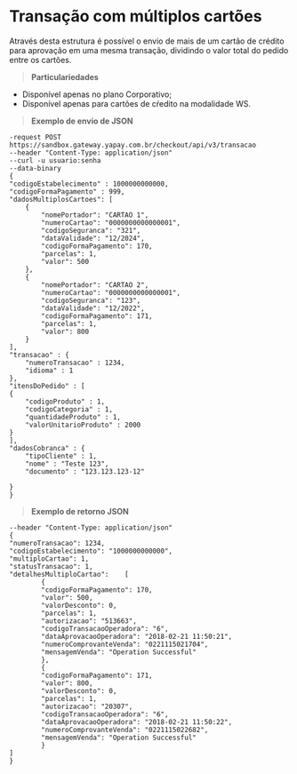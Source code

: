 # Transação com múltiplos cartões

Através desta estrutura é possível o envio de mais de um cartão de crédito para aprovação em uma mesma transação, dividindo o valor total do pedido entre os cartões.

> **Particulariedades**

* Disponível apenas no plano Corporativo;
* Disponível apenas para cartões de cŕedito na modalidade WS.

> **Exemplo de envio de JSON**

```curl
-request POST https://sandbox.gateway.yapay.com.br/checkout/api/v3/transacao
--header "Content-Type: application/json"
--curl -u usuario:senha
--data-binary
{
"codigoEstabelecimento" : 1000000000000,
"codigoFormaPagamento" : 999,
"dadosMultiplosCartoes": [
    {
        "nomePortador": "CARTAO 1",
        "numeroCartao": "0000000000000001",
        "codigoSeguranca": "321",
        "dataValidade": "12/2024",
        "codigoFormaPagamento": 170,
        "parcelas": 1,
        "valor": 500
    },
    {
        "nomePortador": "CARTAO 2",
        "numeroCartao": "0000000000000001",
        "codigoSeguranca": "123",
        "dataValidade": "12/2022",
        "codigoFormaPagamento": 171,
        "parcelas": 1,
        "valor": 800
    }
],
"transacao" : {
    "numeroTransacao" : 1234,
    "idioma" : 1
},
"itensDoPedido" : [
{
    "codigoProduto" : 1,
    "codigoCategoria" : 1,
    "quantidadeProduto" : 1,
    "valorUnitarioProduto" : 2000
}
],
"dadosCobranca" : {
    "tipoCliente" : 1,
    "nome" : "Teste 123",
    "documento" : "123.123.123-12"

}
}
```

> **Exemplo de retorno JSON**

```curl
--header "Content-Type: application/json"
{
"numeroTransacao": 1234,
"codigoEstabelecimento": "1000000000000",
"multiploCartao": 1,
"statusTransacao": 1,
"detalhesMultiploCartao":    [
        {
        "codigoFormaPagamento": 170,
        "valor": 500,
        "valorDesconto": 0,
        "parcelas": 1,
        "autorizacao": "513663",
        "codigoTransacaoOperadora": "6",
        "dataAprovacaoOperadora": "2018-02-21 11:50:21",
        "numeroComprovanteVenda": "0221115021704",
        "mensagemVenda": "Operation Successful"
        },
        {
        "codigoFormaPagamento": 171,
        "valor": 800,
        "valorDesconto": 0,
        "parcelas": 1,
        "autorizacao": "20307",
        "codigoTransacaoOperadora": "6",
        "dataAprovacaoOperadora": "2018-02-21 11:50:22",
        "numeroComprovanteVenda": "0221115022682",
        "mensagemVenda": "Operation Successful"
        }
]
}
```
